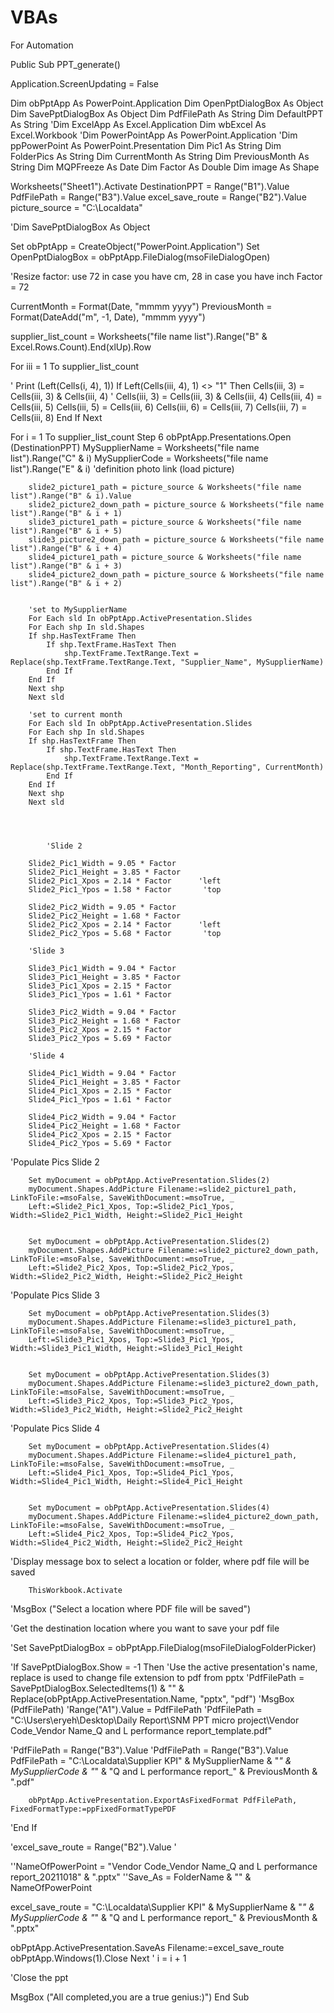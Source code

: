 # VBAs
For Automation

Public Sub PPT_generate()


Application.ScreenUpdating = False

Dim obPptApp As PowerPoint.Application
Dim OpenPptDialogBox As Object
Dim SavePptDialogBox As Object
Dim PdfFilePath As String
Dim DefaultPPT As String
'Dim ExcelApp As Excel.Application
Dim wbExcel As Excel.Workbook
'Dim PowerPointApp As PowerPoint.Application
'Dim ppPowerPoint As PowerPoint.Presentation
Dim Pic1 As String
Dim FolderPics As String
Dim CurrentMonth As String
Dim PreviousMonth As String
Dim MQPFreeze As Date
Dim Factor As Double
Dim image As Shape



Worksheets("Sheet1").Activate
DestinationPPT = Range("B1").Value
PdfFilePath = Range("B3").Value
excel_save_route = Range("B2").Value
picture_source = "C:\Localdata\"

'Dim SavePptDialogBox As Object


Set obPptApp = CreateObject("PowerPoint.Application")
Set OpenPptDialogBox = obPptApp.FileDialog(msoFileDialogOpen)



'Resize factor: use 72 in case you have cm, 28 in case you have inch
Factor = 72

CurrentMonth = Format(Date, "mmmm yyyy")
PreviousMonth = Format(DateAdd("m", -1, Date), "mmmm yyyy")


supplier_list_count = Worksheets("file name list").Range("B" & Excel.Rows.Count).End(xlUp).Row



For iii = 1 To supplier_list_count

'    Print (Left(Cells(i, 4), 1))
    If Left(Cells(iii, 4), 1) <> "1" Then
        Cells(iii, 3) = Cells(iii, 3) & Cells(iii, 4)
'        Cells(iii, 3) = Cells(iii, 3) & Cells(iii, 4)
        Cells(iii, 4) = Cells(iii, 5)
        Cells(iii, 5) = Cells(iii, 6)
        Cells(iii, 6) = Cells(iii, 7)
        Cells(iii, 7) = Cells(iii, 8)
    End If
Next


For i = 1 To supplier_list_count Step 6
obPptApp.Presentations.Open (DestinationPPT)
    MySupplierName = Worksheets("file name list").Range("C" & i)
    MySupplierCode = Worksheets("file name list").Range("E" & i)
        'definition photo link (load picture)
        
        
        slide2_picture1_path = picture_source & Worksheets("file name list").Range("B" & i).Value
        slide2_picture2_down_path = picture_source & Worksheets("file name list").Range("B" & i + 1)
        slide3_picture1_path = picture_source & Worksheets("file name list").Range("B" & i + 5)
        slide3_picture2_down_path = picture_source & Worksheets("file name list").Range("B" & i + 4)
        slide4_picture1_path = picture_source & Worksheets("file name list").Range("B" & i + 3)
        slide4_picture2_down_path = picture_source & Worksheets("file name list").Range("B" & i + 2)
        
        
        'set to MySupplierName
        For Each sld In obPptApp.ActivePresentation.Slides
        For Each shp In sld.Shapes
        If shp.HasTextFrame Then
            If shp.TextFrame.HasText Then
                shp.TextFrame.TextRange.Text = Replace(shp.TextFrame.TextRange.Text, "Supplier_Name", MySupplierName)
            End If
        End If
        Next shp
        Next sld
        
        'set to current month
        For Each sld In obPptApp.ActivePresentation.Slides
        For Each shp In sld.Shapes
        If shp.HasTextFrame Then
            If shp.TextFrame.HasText Then
                shp.TextFrame.TextRange.Text = Replace(shp.TextFrame.TextRange.Text, "Month_Reporting", CurrentMonth)
            End If
        End If
        Next shp
        Next sld
        
        
        

            'Slide 2
        
        Slide2_Pic1_Width = 9.05 * Factor
        Slide2_Pic1_Height = 3.85 * Factor
        Slide2_Pic1_Xpos = 2.14 * Factor      'left
        Slide2_Pic1_Ypos = 1.58 * Factor       'top
        
        Slide2_Pic2_Width = 9.05 * Factor
        Slide2_Pic2_Height = 1.68 * Factor
        Slide2_Pic2_Xpos = 2.14 * Factor      'left
        Slide2_Pic2_Ypos = 5.68 * Factor       'top
        
        'Slide 3
        
        Slide3_Pic1_Width = 9.04 * Factor
        Slide3_Pic1_Height = 3.85 * Factor
        Slide3_Pic1_Xpos = 2.15 * Factor
        Slide3_Pic1_Ypos = 1.61 * Factor
        
        Slide3_Pic2_Width = 9.04 * Factor
        Slide3_Pic2_Height = 1.68 * Factor
        Slide3_Pic2_Xpos = 2.15 * Factor
        Slide3_Pic2_Ypos = 5.69 * Factor

        'Slide 4
        
        Slide4_Pic1_Width = 9.04 * Factor
        Slide4_Pic1_Height = 3.85 * Factor
        Slide4_Pic1_Xpos = 2.15 * Factor
        Slide4_Pic1_Ypos = 1.61 * Factor
        
        Slide4_Pic2_Width = 9.04 * Factor
        Slide4_Pic2_Height = 1.68 * Factor
        Slide4_Pic2_Xpos = 2.15 * Factor
        Slide4_Pic2_Ypos = 5.69 * Factor

'Populate Pics Slide 2
        
        
        Set myDocument = obPptApp.ActivePresentation.Slides(2)
        myDocument.Shapes.AddPicture Filename:=slide2_picture1_path, LinkToFile:=msoFalse, SaveWithDocument:=msoTrue, _
        Left:=Slide2_Pic1_Xpos, Top:=Slide2_Pic1_Ypos, Width:=Slide2_Pic1_Width, Height:=Slide2_Pic1_Height
        
        
        Set myDocument = obPptApp.ActivePresentation.Slides(2)
        myDocument.Shapes.AddPicture Filename:=slide2_picture2_down_path, LinkToFile:=msoFalse, SaveWithDocument:=msoTrue, _
        Left:=Slide2_Pic2_Xpos, Top:=Slide2_Pic2_Ypos, Width:=Slide2_Pic2_Width, Height:=Slide2_Pic2_Height

'Populate Pics Slide 3
        
        
        Set myDocument = obPptApp.ActivePresentation.Slides(3)
        myDocument.Shapes.AddPicture Filename:=slide3_picture1_path, LinkToFile:=msoFalse, SaveWithDocument:=msoTrue, _
        Left:=Slide3_Pic1_Xpos, Top:=Slide3_Pic1_Ypos, Width:=Slide3_Pic1_Width, Height:=Slide3_Pic1_Height
        
        
        Set myDocument = obPptApp.ActivePresentation.Slides(3)
        myDocument.Shapes.AddPicture Filename:=slide3_picture2_down_path, LinkToFile:=msoFalse, SaveWithDocument:=msoTrue, _
        Left:=Slide3_Pic2_Xpos, Top:=Slide3_Pic2_Ypos, Width:=Slide3_Pic2_Width, Height:=Slide2_Pic2_Height

'Populate Pics Slide 4
        
        
        Set myDocument = obPptApp.ActivePresentation.Slides(4)
        myDocument.Shapes.AddPicture Filename:=slide4_picture1_path, LinkToFile:=msoFalse, SaveWithDocument:=msoTrue, _
        Left:=Slide4_Pic1_Xpos, Top:=Slide4_Pic1_Ypos, Width:=Slide4_Pic1_Width, Height:=Slide4_Pic1_Height
        
        
        Set myDocument = obPptApp.ActivePresentation.Slides(4)
        myDocument.Shapes.AddPicture Filename:=slide4_picture2_down_path, LinkToFile:=msoFalse, SaveWithDocument:=msoTrue, _
        Left:=Slide4_Pic2_Xpos, Top:=Slide4_Pic2_Ypos, Width:=Slide4_Pic2_Width, Height:=Slide2_Pic2_Height



'Display message box to select a location or folder, where pdf file will be saved

        ThisWorkbook.Activate
'MsgBox ("Select a location where PDF file will be saved")


'Get the destination location where you want to save your pdf file

'Set SavePptDialogBox = obPptApp.FileDialog(msoFileDialogFolderPicker)

'If SavePptDialogBox.Show = -1 Then
'Use the active presentation's name, replace is used to change file extension to pdf from pptx
'PdfFilePath = SavePptDialogBox.SelectedItems(1) & "\" & Replace(obPptApp.ActivePresentation.Name, "pptx", "pdf")
'MsgBox (PdfFilePath)
'Range("A1").Value = PdfFilePath
'PdfFilePath = "C:\Users\eryeh\Desktop\Daily Report\SNM PPT micro project\Vendor Code_Vendor Name_Q and L performance report_template.pdf"


'PdfFilePath = Range("B3").Value
'PdfFilePath = Range("B3").Value
       PdfFilePath = "C:\Localdata\Supplier KPI\" & MySupplierName & "_" & MySupplierCode & "_" & "Q and L performance report_" & PreviousMonth & ".pdf"
 
        obPptApp.ActivePresentation.ExportAsFixedFormat PdfFilePath, FixedFormatType:=ppFixedFormatTypePDF
'End If

'excel_save_route = Range("B2").Value
'

''NameOfPowerPoint = "Vendor Code_Vendor Name_Q and L performance report_20211018" & ".pptx"
''Save_As = FolderName & "\" & NameOfPowerPoint

excel_save_route = "C:\Localdata\Supplier KPI\" & MySupplierName & "_" & MySupplierCode & "_" & "Q and L performance report_" & PreviousMonth & ".pptx"
 
obPptApp.ActivePresentation.SaveAs Filename:=excel_save_route
      obPptApp.Windows(1).Close
        Next
'        i = i + 1

'Close the ppt

MsgBox ("All completed,you are a true genius:)")
End Sub

